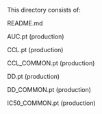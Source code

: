 This directory consists of:

README.md

AUC.pt (production)

CCL.pt (production)

CCL_COMMON.pt (production)

DD.pt (production)

DD_COMMON.pt (production)

IC50_COMMON.pt (production)